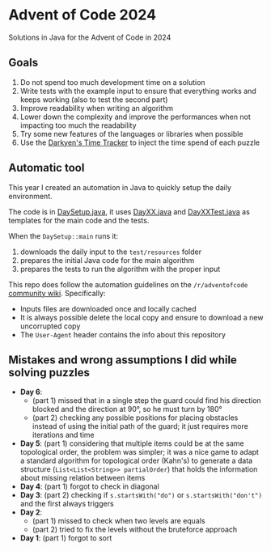 # Advent of Code 2024

Solutions in Java for the Advent of Code in 2024

## Goals

1. Do not spend too much development time on a solution
2. Write tests with the example input to ensure that everything works and keeps working (also to test the second part)
3. Improve readability when writing an algorithm
4. Lower down the complexity and improve the performances when not impacting too much the readability
5. Try some new features of the languages or libraries when possible
6. Use the [Darkyen's Time Tracker](https://plugins.jetbrains.com/plugin/9286-darkyen-s-time-tracker) to inject the time spend of each puzzle

## Automatic tool

This year I created an automation in Java to quickly setup the daily environment.

The code is in [DaySetup.java](src/main/java/aminetti/adventofcode2024/DaySetup.java), it uses [DayXX.java](src/main/java/aminetti/adventofcode2024/dayXX/DayXX.java) and [DayXXTest.java](src/test/java/aminetti/adventofcode2024/dayXX/DayXXTest.java) as templates for the main code and the tests.

When the `DaySetup::main` runs it:

1. downloads the daily input to the `test/resources` folder
2. prepares the initial Java code for the main algorithm 
3. prepares the tests to run the algorithm with the proper input

This repo does follow the automation guidelines on the `/r/adventofcode` [community wiki](https://www.reddit.com/r/adventofcode/wiki/faqs/automation). Specifically:

- Inputs files are downloaded once and locally cached
- It is always possible delete the local copy and ensure to download a new uncorrupted copy
- The `User-Agent` header contains the info about this repository


## Mistakes and wrong assumptions I did while solving puzzles

- **Day 6**: 
  - (part 1) missed that in a single step the guard could find his direction blocked and the direction at 90°, so he must turn by 180°
  - (part 2) checking any possible positions for placing obstacles instead of using the initial path of the guard; it just requires more iterations and time 
- **Day 5**: (part 1) considering that multiple items could be at the same topological order, the problem was simpler; it was a nice game to adapt a standard algorithm for topological order (Kahn's) to generate a data structure (`List<List<String>> partialOrder`) that holds the information about missing relation between items
- **Day 4**: (part 1) forgot to check in diagonal
- **Day 3**: (part 2) checking if `s.startsWith("do")` or `s.startsWith("don't")` and the first always triggers
- **Day 2**: 
  - (part 1) missed to check when two levels are equals
  - (part 2) tried to fix the levels without the bruteforce approach
- **Day 1**: (part 1) forgot to sort
